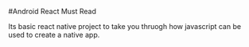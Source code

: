 #Android React Must Read

Its basic react native project to take you thruogh how javascript can be used to create a native app.